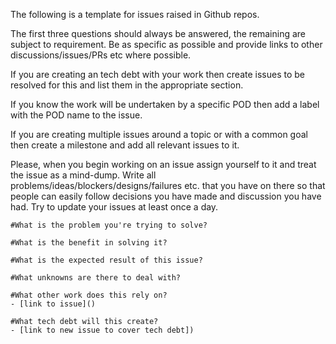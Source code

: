 The following is a template for issues raised in Github repos.

The first three questions should always be answered, the remaining are subject to requirement.
Be as specific as possible and provide links to other discussions/issues/PRs etc where possible.

If you are creating an tech debt with your work then create issues to be resolved for this and list them in the appropriate section.

If you know the work will be undertaken by a specific POD then add a label with the POD name to the issue.

If you are creating multiple issues around a topic or with a common goal then create a milestone and add all relevant issues to it.

Please, when you begin working on an issue assign yourself to it and treat the issue as a mind-dump. Write all problems/ideas/blockers/designs/failures etc. that you have on there so that people can easily follow decisions you have made and discussion you have had. Try to update your issues at least once a day.

```
#What is the problem you're trying to solve?

#What is the benefit in solving it?

#What is the expected result of this issue?

#What unknowns are there to deal with?

#What other work does this rely on?
- [link to issue]()

#What tech debt will this create?
- [link to new issue to cover tech debt])
```
